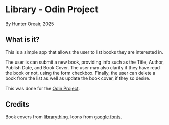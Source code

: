 # Library - Odin Project

By Hunter Oreair, 2025

## What is it?
This is a simple app that allows the user to list books they are interested in.

The user is can submit a new book, providing info such as the Title, Author, Publish Date, and Book Cover.
The user may also clarify if they have read the book or not, using the form checkbox.
Finally, the user can delete a book from the list as well as update the book cover, if they so desire.

This was done for the [Odin Project](https://www.theodinproject.com).

## Credits
Book covers from [librarything](https://www.librarything.com).
Icons from [google fonts](https://fonts.google.com/icons).